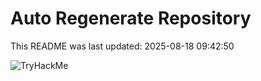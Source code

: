 # Auto Regenerate Repository

This README was last updated: 2025-08-18 09:42:50

 ![TryHackMe](https://tryhackme.com/badge/533634)